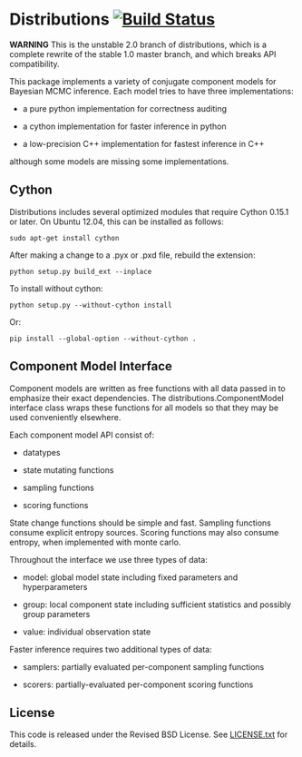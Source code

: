 # Distributions [![Build Status](https://travis-ci.org/forcedotcom/distributions.png)](https://travis-ci.org/forcedotcom/distributions)

<b>WARNING</b>
This is the unstable 2.0 branch of distributions,
which is a complete rewrite of the stable 1.0 master branch,
and which breaks API compatibility.

This package implements a variety of conjugate component models for
Bayesian MCMC inference.
Each model tries to have three implementations:

* a pure python implementation for correctness auditing

* a cython implementation for faster inference in python

* a low-precision C++ implementation for fastest inference in C++

although some models are missing some implementations.


## Cython

Distributions includes several optimized modules that require Cython
0.15.1 or later. On Ubuntu 12.04, this can be installed as follows:

    sudo apt-get install cython

After making a change to a .pyx or .pxd file, rebuild the extension:

    python setup.py build_ext --inplace

To install without cython:

    python setup.py --without-cython install

Or:

    pip install --global-option --without-cython .


## Component Model Interface

Component models are written as free functions with all data passed in
to emphasize their exact dependencies. The
distributions.ComponentModel interface class wraps these functions for
all models so that they may be used conveniently elsewhere.

Each component model API consist of:

* datatypes

* state mutating functions

* sampling functions

* scoring functions

State change functions should be simple and fast.
Sampling functions consume explicit entropy sources.
Scoring functions may also consume entropy, when implemented with monte carlo.

Throughout the interface we use three types of data:

* model: global model state including fixed parameters and hyperparameters

* group: local component state including sufficient statistics and
  possibly group parameters

* value: individual observation state

Faster inference requires two additional types of data:

* samplers: partially evaluated per-component sampling functions

* scorers: partially-evaluated per-component scoring functions


## License

This code is released under the Revised BSD License.
See [LICENSE.txt](LICENSE.txt) for details.
